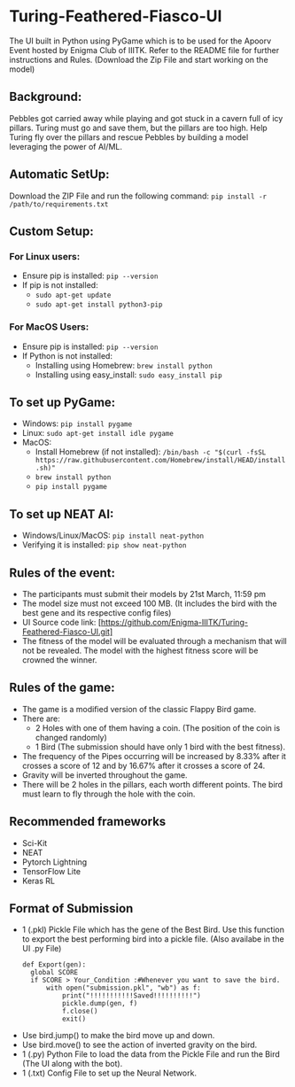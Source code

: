 # Turing-Feathered-Fiasco-UI

The UI built in Python using PyGame which is to be used for the Apoorv Event hosted by Enigma Club of IIITK. Refer to the README file for further instructions and Rules. (Download the Zip File and start working on the model)

## Background:

Pebbles got carried away while playing and got stuck in a cavern full of icy pillars. Turing must go and save them, but the pillars are too high. Help Turing fly over the pillars and rescue Pebbles by building a model leveraging the power of AI/ML.

## Automatic SetUp:

Download the ZIP File and run the following command: `pip install -r /path/to/requirements.txt`

## Custom Setup:

### For Linux users:
- Ensure pip is installed: `pip --version`
- If pip is not installed:
  - `sudo apt-get update`
  - `sudo apt-get install python3-pip`

### For MacOS Users:
- Ensure pip is installed: `pip --version`
- If Python is not installed:
  - Installing using Homebrew: `brew install python`
  - Installing using easy_install: `sudo easy_install pip`

## To set up PyGame:
- Windows: `pip install pygame`
- Linux: `sudo apt-get install idle pygame`
- MacOS:
  - Install Homebrew (if not installed): `/bin/bash -c "$(curl -fsSL https://raw.githubusercontent.com/Homebrew/install/HEAD/install.sh)"`
  - `brew install python`
  - `pip install pygame`

## To set up NEAT AI:
- Windows/Linux/MacOS: `pip install neat-python`
- Verifying it is installed: `pip show neat-python`

## Rules of the event:

- The participants must submit their models by 21st March, 11:59 pm
- The model size must not exceed 100 MB. (It includes the bird with the best gene and its respective config files)
- UI Source code link: [https://github.com/Enigma-IIITK/Turing-Feathered-Fiasco-UI.git]
- The fitness of the model will be evaluated through a mechanism that will not be revealed. The model with the highest fitness score will be crowned the winner.

## Rules of the game:

- The game is a modified version of the classic Flappy Bird game.
- There are:
  - 2 Holes with one of them having a coin. (The position of the coin is changed randomly)
  - 1 Bird (The submission should have only 1 bird with the best fitness).
- The frequency of the Pipes occurring will be increased by 8.33% after it crosses a score of 12 and by 16.67% after it crosses a score of 24.
- Gravity will be inverted throughout the game.
- There will be 2 holes in the pillars, each worth different points. The bird must learn to fly through the hole with the coin.

## Recommended frameworks

- Sci-Kit
- NEAT
- Pytorch Lightning
- TensorFlow Lite
- Keras RL

## Format of Submission

- 1 (.pkl) Pickle File which has the gene of the Best Bird.
  Use this function to export the best performing bird into a pickle file. (Also availabe in the UI .py File)
  ```
  def Export(gen):
    global SCORE
    if SCORE > Your_Condition :#Whenever you want to save the bird.
        with open("submission.pkl", "wb") as f:
            print("!!!!!!!!!!!Saved!!!!!!!!!!")
            pickle.dump(gen, f)
            f.close()
            exit()
  ```
- Use bird.jump() to make the bird move up and down.
- Use bird.move() to see the action of inverted gravity on the bird.  
- 1 (.py) Python File to load the data from the Pickle File and run the Bird (The UI along with the bot).
- 1 (.txt) Config File to set up the Neural Network.

